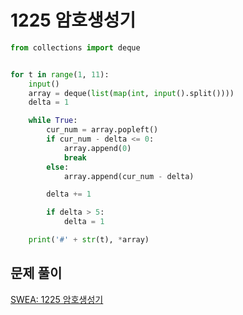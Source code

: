 # 1225 암호생성기

```python
from collections import deque


for t in range(1, 11):
    input()
    array = deque(list(map(int, input().split())))
    delta = 1

    while True:
        cur_num = array.popleft()
        if cur_num - delta <= 0:
            array.append(0)
            break
        else:
            array.append(cur_num - delta)

        delta += 1

        if delta > 5:
            delta = 1

    print('#' + str(t), *array)
```



## 문제 풀이

[SWEA: 1225 암호생성기](https://dirmathfl.tistory.com/284)

